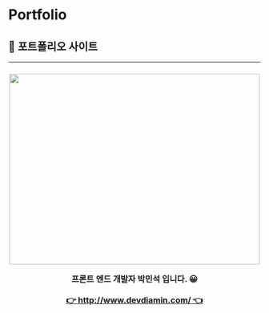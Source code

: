 #  Portfolio

## 📃 포트폴리오 사이트

---

<h3 align="center">
  
<img width="500" height="380" src=https://user-images.githubusercontent.com/42745614/153752513-e39e3871-7e7d-45b1-9964-de046902af50.gif></br>
  
<div>프론트 엔드 개발자 박민석 입니다. 😀</div></br>  
    
<div>
  <a href="http://watched.devdiamin.com/">👉 http://www.devdiamin.com/ 👈</a> 
</div>
  
</h3>

